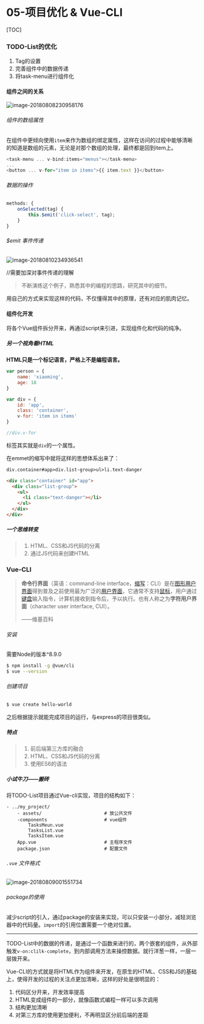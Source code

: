 # 05-项目优化 & Vue-CLI

[TOC]

### TODO-List的优化

1. Tag的设置
2. 完善组件中的数据传递
3. 将task-menu进行组件化

#### 组件之间的关系

![image-20180808230958176](https://ws1.sinaimg.cn/large/0069RVTdgy1fu2p3g64mjj30jr0d7mxx.jpg)

###### 组件的数组属性

在组件中更倾向使用`item`来作为数组的绑定属性，这样在访问的过程中能够清晰的知道是数组的元素，无论是对那个数组的处理，最终都是回到item上。

```js
<task-menu ... v-bind:items="menus"></task-menu>
...
<button ... v-for="item in items">{{ item.text }}</button>
```

###### 数据的操作

```js
methods: {
    onSelected(tag) {
        this.$emit('click-select', tag);
    }
}
```

###### $emit 事件传递

![image-20180810234936541](https://ws4.sinaimg.cn/large/006tNbRwgy1fu51h9zyj7j311d0xktgd.jpg)

//需要加深对事件传递的理解

> 不断演练这个例子，熟悉其中的编程的思路，研究其中的细节。

用自己的方式来实现这样的代码，不仅懂得其中的原理，还有对应的肌肉记忆。

#### 组件化开发

将各个Vue组件拆分开来，再通过script来引进，实现组件化和代码的纯净。

##### 另一个视角看HTML

**HTML只是一个标记语言，严格上不是编程语言。**

```js
var person = {
    name: 'xiaoming',
    age: 18
}

var div = {
    id: 'app',
    class: 'container',
    v-for: 'item in items'
}

//div.v-for
```

标签其实就是`div`的一个属性。

在emmet的缩写中就将这样的思想体系出来了：

```html
div.container#app>div.list-group>ul>li.text-danger

<div class="container" id="app">
  <div class="list-group">
    <ul>
      <li class="text-danger"></li>
    </ul>
  </div>
</div>
```

##### 一个思维转变

> 1. HTML、CSS和JS代码的分离
> 2. 通过JS代码来创建HTML

### Vue-CLI

> **命令行界面**（英语：command-line interface，[缩写](https://zh.wikipedia.org/wiki/%E7%BC%A9%E5%86%99)：CLI）是在[图形用户界面](https://zh.wikipedia.org/wiki/%E5%9B%BE%E5%BD%A2%E7%94%A8%E6%88%B7%E7%95%8C%E9%9D%A2)得到普及之前使用最为广泛的[用户界面](https://zh.wikipedia.org/wiki/%E7%94%A8%E6%88%B7%E7%95%8C%E9%9D%A2)，它通常不支持[鼠标](https://zh.wikipedia.org/wiki/%E9%BC%A0%E6%A0%87)，用户通过[键盘](https://zh.wikipedia.org/wiki/%E9%94%AE%E7%9B%98)输入指令，计算机接收到指令后，予以执行。也有人称之为**字符用户界面**（character user interface, CUI）。
>
> ——维基百科

###### 安装

需要Node的版本^8.9.0

```sh
$ npm install -g @vue/cli
$ vue --version
```

###### 创建项目

```sh
$ vue create hello-world
```

之后根据提示就能完成项目的运行，与express的项目很类似。

##### 特点

> 1. 前后端第三方库的融合
> 2. HTML、CSS和JS代码的分离
> 3. 使用ES6的语法

##### 小试牛刀——搬砖

将TODO-List项目通过Vue-cli实现，项目的结构如下：

```vue
- ../my_project/       
    - assets/                       # 放公共文件
    -components					    # vue组件
    	TasksMeun.vue
    	TasksList.vue
    	TasksItem.vue
	App.vue							# 主程序文件
    package.json                    # 配置文件

```

###### `.vue` 文件格式

![image-20180809001551734](https://ws4.sinaimg.cn/large/0069RVTdgy1fu2qzz9vtqj30s30higor.jpg)

######  package的使用

减少script的引入，通过package的安装来实现，可以只安装一小部分，减轻浏览器中的代码量。`import`的引用位置需要一个绝对位置。

------

TODO-List中的数据的传递，是通过一个函数来进行的，两个嵌套的组件，从外部触发`v-on:clilk-complete`，到内部调用方法来操控数据。就行洋葱一样，一层一层拨开来。

Vue-CLI的方式就是将HTML作为组件来开发，在原生的HTML、CSS和JS的基础上，使得开发的过程的关注点更加清晰，这样的好处是很明显的：

1. 代码区分开来，开发效率提高
2. HTML变成组件的一部分，就像函数式编程一样可以多次调用
3. 结构更加清晰
4. 对第三方库的使用更加便利，不再明显区分前后端的差距